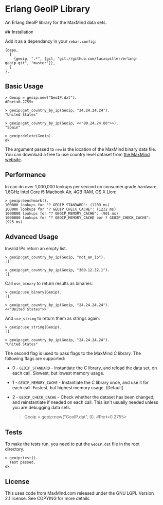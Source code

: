 # Erlang GeoIP Library

An Erlang GeoIP library for the MaxMind data sets.

## Installation

Add it as a dependancy in your `rebar.config`:

    {deps,
      [
        {geoip, ".*", {git, "git://github.com/lucaspiller/erlang-geoip.git", "master"}},
      ]
    }.

## Basic Usage

    > Geoip = geoip:new("GeoIP.dat").
    #Port<0.2755>

    > geoip:get_country_by_ip(Geoip, "24.24.24.24").
    "United States"

    > geoip:get_country_by_ip(Geoip, <<"80.24.24.80">>).
    "Spain"

    > geoip:delete(Geoip).
    ok

The argument passed to `new` is the location of the MaxMind binary data file. You can download a free to use country level dataset from [the MaxMind website](http://www.maxmind.com/app/geolitecountry).

## Performance

In can do over 1,000,000 lookups per second on consumer grade hardware. 1.6GHz Intel Core i5 Macbook Air, 4GB RAM, OS X Lion:

    > geoip:benchmark().
    100000 lookups for "? GEOIP_STANDARD": (1209 ms) 
    100000 lookups for "? GEOIP_CHECK_CACHE": (1232 ms) 
    1000000 lookups for "? GEOIP_MEMORY_CACHE": (901 ms) 
    1000000 lookups for "? GEOIP_MEMORY_CACHE bor ? GEOIP_CHECK_CACHE": (925 ms)

## Advanced Usage

Invalid IPs return an empty list.

    > geoip:get_country_by_ip(Geoip, "not_an_ip").
    []

    > geoip:get_country_by_ip(Geoip, "360.12.32.1").
    []

Call `use_binary` to return results as binaries:

    > geoip:use_binary(Geoip).
    []

    > geoip:get_country_by_ip(Geoip, "24.24.24.24").
    <<"United States">>

And `use_string` to return them as strings again:

    > geoip:use_string(Geoip).
    []

    > geoip:get_country_by_ip(Geoip, "24.24.24.24").
    "United States"

The second flag is used to pass flags to the MaxMind C library. The following flags are supported:

* 0 - `GEOIP_STANDARD` - Instantiate the C library, and reload the data set, on each call. Slowest, but lowest memory usage.
* 1 - `GEOIP_MEMORY_CACHE`  - Instantiate the C library once, and use it for each call. Fastest, but highest memory usage. (Default)
* 2 - `GEOIP_CHECK_CACHE`  - Check whether the dataset has been changed, and reinstantiate if needed on each call. This isn't usually needed unless you are debugging data sets.


    > Geoip = geoip:new("GeoIP.dat", 0).
    #Port<0.2755>

## Tests

To make the tests run, you need to put the `GeoIP.dat` file in the root directory.

    > geoip:test().
      Test passed.
    ok

## License

This uses code from MaxMind.com released under the GNU LGPL Version 2.1 license. See COPYING for more details.
